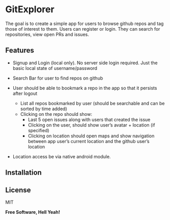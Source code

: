 # GitExplorer

The goal is to create a simple app for users to browse github repos and tag those of interest to them. Users can register or login. They can search for repositories, view open PRs and issues.

## Features

- Signup and Login (local only). No server side login required. Just the basic local state of username/password
- Search Bar for user to find repos on github
- User should be able to bookmark a repo in the app so that it persists after logout

  - List all repos bookmarked by user (should be searchable and can be sorted by
    time added)
  - Clicking on the repo should show:
    - Last 5 open issues along with users that created the issue
    - Clicking on the user, should show user’s avatar + location (if specified)
    - Clicking on location should open maps and show navigation between app user’s current location and the github user’s location

- Location access be via native android module.

## Installation

## License

MIT

**Free Software, Hell Yeah!**
